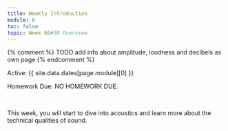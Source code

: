 ```yaml
---
title: Weekly Introduction
module: 6
toc: false
topic: Week 6&#58 Overview
---
```


{% comment %}
TODO add info about amplitude, loudness and decibels as own page
{% endcomment %}



Active: {{ site.data.dates[page.module][0] }}

Homework Due: NO HOMEWORK DUE.


<br />

<!-- <div class="embed-responsive embed-responsive-16by9"><iframe class="embed-responsive-item" src="https://www.youtube.com/embed/GGX5lm2me0A" frameborder="0" allowfullscreen></iframe></div> -->


This week, you will start to dive into acoustics and learn more about the technical qualities of sound.
